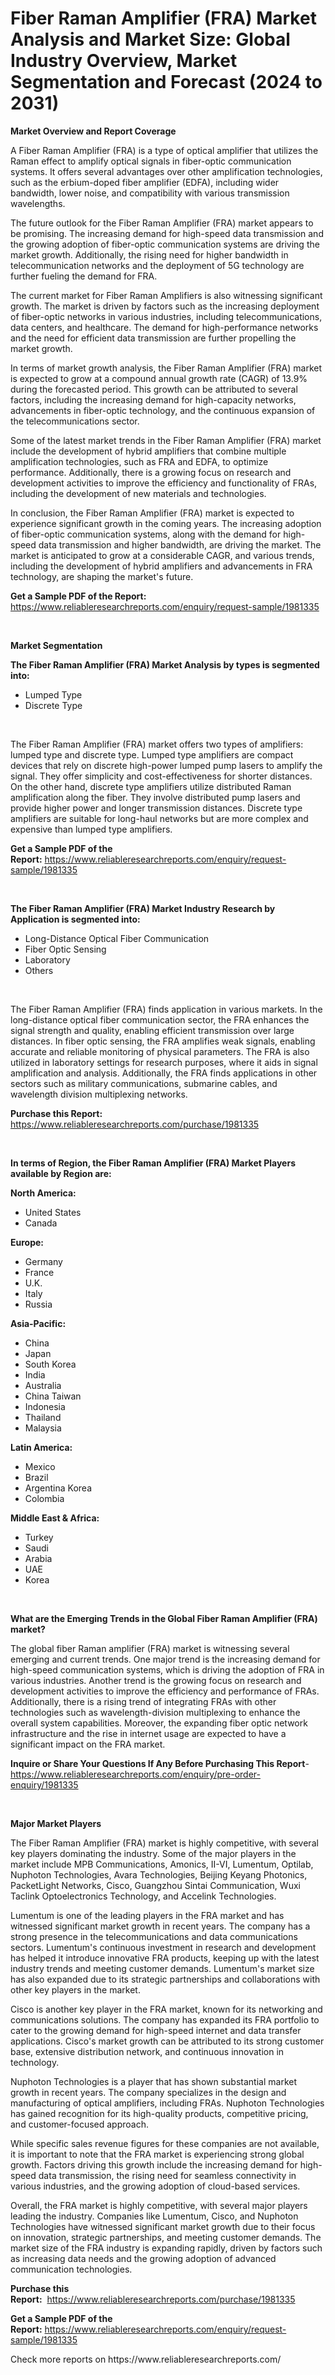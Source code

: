 <p><h1>Fiber Raman Amplifier (FRA) Market Analysis and Market Size: Global Industry Overview, Market Segmentation and Forecast (2024 to 2031)</h1></p><p><strong>Market Overview and Report Coverage</strong></p>
<p><p>A Fiber Raman Amplifier (FRA) is a type of optical amplifier that utilizes the Raman effect to amplify optical signals in fiber-optic communication systems. It offers several advantages over other amplification technologies, such as the erbium-doped fiber amplifier (EDFA), including wider bandwidth, lower noise, and compatibility with various transmission wavelengths.</p><p>The future outlook for the Fiber Raman Amplifier (FRA) market appears to be promising. The increasing demand for high-speed data transmission and the growing adoption of fiber-optic communication systems are driving the market growth. Additionally, the rising need for higher bandwidth in telecommunication networks and the deployment of 5G technology are further fueling the demand for FRA.</p><p>The current market for Fiber Raman Amplifiers is also witnessing significant growth. The market is driven by factors such as the increasing deployment of fiber-optic networks in various industries, including telecommunications, data centers, and healthcare. The demand for high-performance networks and the need for efficient data transmission are further propelling the market growth.</p><p>In terms of market growth analysis, the Fiber Raman Amplifier (FRA) market is expected to grow at a compound annual growth rate (CAGR) of 13.9% during the forecasted period. This growth can be attributed to several factors, including the increasing demand for high-capacity networks, advancements in fiber-optic technology, and the continuous expansion of the telecommunications sector.</p><p>Some of the latest market trends in the Fiber Raman Amplifier (FRA) market include the development of hybrid amplifiers that combine multiple amplification technologies, such as FRA and EDFA, to optimize performance. Additionally, there is a growing focus on research and development activities to improve the efficiency and functionality of FRAs, including the development of new materials and technologies.</p><p>In conclusion, the Fiber Raman Amplifier (FRA) market is expected to experience significant growth in the coming years. The increasing adoption of fiber-optic communication systems, along with the demand for high-speed data transmission and higher bandwidth, are driving the market. The market is anticipated to grow at a considerable CAGR, and various trends, including the development of hybrid amplifiers and advancements in FRA technology, are shaping the market's future.</p></p>
<p><strong>Get a Sample PDF of the Report:</strong> <a href="https://www.reliableresearchreports.com/enquiry/request-sample/1981335">https://www.reliableresearchreports.com/enquiry/request-sample/1981335</a></p>
<p>&nbsp;</p>
<p><strong>Market Segmentation</strong></p>
<p><strong>The Fiber Raman Amplifier (FRA) Market Analysis by types is segmented into:</strong></p>
<p><ul><li>Lumped Type</li><li>Discrete Type</li></ul></p>
<p>&nbsp;</p>
<p><p>The Fiber Raman Amplifier (FRA) market offers two types of amplifiers: lumped type and discrete type. Lumped type amplifiers are compact devices that rely on discrete high-power lumped pump lasers to amplify the signal. They offer simplicity and cost-effectiveness for shorter distances. On the other hand, discrete type amplifiers utilize distributed Raman amplification along the fiber. They involve distributed pump lasers and provide higher power and longer transmission distances. Discrete type amplifiers are suitable for long-haul networks but are more complex and expensive than lumped type amplifiers.</p></p>
<p><strong>Get a Sample PDF of the Report:</strong>&nbsp;<a href="https://www.reliableresearchreports.com/enquiry/request-sample/1981335">https://www.reliableresearchreports.com/enquiry/request-sample/1981335</a></p>
<p>&nbsp;</p>
<p><strong>The Fiber Raman Amplifier (FRA) Market Industry Research by Application is segmented into:</strong></p>
<p><ul><li>Long-Distance Optical Fiber Communication</li><li>Fiber Optic Sensing</li><li>Laboratory</li><li>Others</li></ul></p>
<p>&nbsp;</p>
<p><p>The Fiber Raman Amplifier (FRA) finds application in various markets. In the long-distance optical fiber communication sector, the FRA enhances the signal strength and quality, enabling efficient transmission over large distances. In fiber optic sensing, the FRA amplifies weak signals, enabling accurate and reliable monitoring of physical parameters. The FRA is also utilized in laboratory settings for research purposes, where it aids in signal amplification and analysis. Additionally, the FRA finds applications in other sectors such as military communications, submarine cables, and wavelength division multiplexing networks.</p></p>
<p><strong>Purchase this Report:</strong>&nbsp; <a href="https://www.reliableresearchreports.com/purchase/1981335">https://www.reliableresearchreports.com/purchase/1981335</a></p>
<p>&nbsp;</p>
<p><strong>In terms of Region, the Fiber Raman Amplifier (FRA) Market Players available by Region are:</strong></p>
<p>
    <p> <strong> North America: </strong>
        <ul>
            <li>United States</li>
            <li>Canada</li>
        </ul>
        </p> 
    <p> <strong> Europe: </strong>
        <ul>
            <li>Germany</li>
            <li>France</li>
            <li>U.K.</li>
            <li>Italy</li>
            <li>Russia</li>
        </ul>
        </p> 
    <p> <strong> Asia-Pacific: </strong>
        <ul>
            <li>China</li>
            <li>Japan</li>
            <li>South Korea</li>
            <li>India</li>
            <li>Australia</li>
            <li>China Taiwan</li>
            <li>Indonesia</li>
            <li>Thailand</li>
            <li>Malaysia</li>
        </ul>
        </p> 
    <p> <strong> Latin America: </strong>
        <ul>
            <li>Mexico</li>
            <li>Brazil</li>
            <li>Argentina Korea</li>
            <li>Colombia</li>
        </ul>
        </p> 
    <p> <strong> Middle East & Africa: </strong>
        <ul>
            <li>Turkey</li>
            <li>Saudi</li>
            <li>Arabia</li>
            <li>UAE</li>
            <li>Korea</li>
        </ul>
    </p>
    </p>
<p>&nbsp;</p>
<p><strong>What are the Emerging Trends in the Global Fiber Raman Amplifier (FRA) market?</strong></p>
<p><p>The global fiber Raman amplifier (FRA) market is witnessing several emerging and current trends. One major trend is the increasing demand for high-speed communication systems, which is driving the adoption of FRA in various industries. Another trend is the growing focus on research and development activities to improve the efficiency and performance of FRAs. Additionally, there is a rising trend of integrating FRAs with other technologies such as wavelength-division multiplexing to enhance the overall system capabilities. Moreover, the expanding fiber optic network infrastructure and the rise in internet usage are expected to have a significant impact on the FRA market.</p></p>
<p><strong>Inquire or Share Your Questions If Any Before Purchasing This Report</strong>- <a href="https://www.reliableresearchreports.com/enquiry/pre-order-enquiry/1981335">https://www.reliableresearchreports.com/enquiry/pre-order-enquiry/1981335</a></p>
<p>&nbsp;</p>
<p><strong>Major Market Players</strong></p>
<p><p>The Fiber Raman Amplifier (FRA) market is highly competitive, with several key players dominating the industry. Some of the major players in the market include MPB Communications, Amonics, II-VI, Lumentum, Optilab, Nuphoton Technologies, Avara Technologies, Beijing Keyang Photonics, PacketLight Networks, Cisco, Guangzhou Sintai Communication, Wuxi Taclink Optoelectronics Technology, and Accelink Technologies.</p><p>Lumentum is one of the leading players in the FRA market and has witnessed significant market growth in recent years. The company has a strong presence in the telecommunications and data communications sectors. Lumentum's continuous investment in research and development has helped it introduce innovative FRA products, keeping up with the latest industry trends and meeting customer demands. Lumentum's market size has also expanded due to its strategic partnerships and collaborations with other key players in the market.</p><p>Cisco is another key player in the FRA market, known for its networking and communications solutions. The company has expanded its FRA portfolio to cater to the growing demand for high-speed internet and data transfer applications. Cisco's market growth can be attributed to its strong customer base, extensive distribution network, and continuous innovation in technology.</p><p>Nuphoton Technologies is a player that has shown substantial market growth in recent years. The company specializes in the design and manufacturing of optical amplifiers, including FRAs. Nuphoton Technologies has gained recognition for its high-quality products, competitive pricing, and customer-focused approach.</p><p>While specific sales revenue figures for these companies are not available, it is important to note that the FRA market is experiencing strong global growth. Factors driving this growth include the increasing demand for high-speed data transmission, the rising need for seamless connectivity in various industries, and the growing adoption of cloud-based services.</p><p>Overall, the FRA market is highly competitive, with several major players leading the industry. Companies like Lumentum, Cisco, and Nuphoton Technologies have witnessed significant market growth due to their focus on innovation, strategic partnerships, and meeting customer demands. The market size of the FRA industry is expanding rapidly, driven by factors such as increasing data needs and the growing adoption of advanced communication technologies.</p></p>
<p><strong>Purchase this Report:</strong>&nbsp;&nbsp;<a href="https://www.reliableresearchreports.com/purchase/1981335">https://www.reliableresearchreports.com/purchase/1981335</a></p>
<p></p>
<p><strong>Get a Sample PDF of the Report:</strong>&nbsp;<a href="https://www.reliableresearchreports.com/enquiry/request-sample/1981335">https://www.reliableresearchreports.com/enquiry/request-sample/1981335</a></p>
<p>Check more reports on https://www.reliableresearchreports.com/</p>